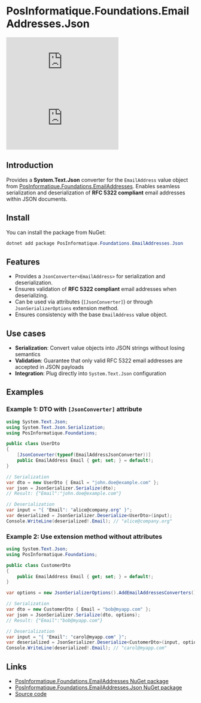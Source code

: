 # PosInformatique.Foundations.EmailAddresses.Json

[![NuGet version](https://img.shields.io/nuget/v/PosInformatique.Foundations.EmailAddresses.Json)](https://www.nuget.org/packages/PosInformatique.Foundations.EmailAddresses.Json/)
[![NuGet downloads](https://img.shields.io/nuget/dt/PosInformatique.Foundations.EmailAddresses.Json)](https://www.nuget.org/packages/PosInformatique.Foundations.EmailAddresses.Json/)

## Introduction
Provides a **System.Text.Json** converter for the `EmailAddress` value object from
[PosInformatique.Foundations.EmailAddresses](../EmailAddresses/README.md). Enables seamless serialization and deserialization of **RFC 5322 compliant** email addresses within JSON documents.

## Install
You can install the package from NuGet:

```powershell
dotnet add package PosInformatique.Foundations.EmailAddresses.Json
```

## Features
- Provides a `JsonConverter<EmailAddress>` for serialization and deserialization.
- Ensures validation of **RFC 5322 compliant** email addresses when deserializing.
- Can be used via attributes (`[JsonConverter]`) or through `JsonSerializerOptions` extension method.
- Ensures consistency with the base `EmailAddress` value object.

## Use cases
- **Serialization**: Convert value objects into JSON strings without losing semantics  
- **Validation**: Guarantee that only valid RFC 5322 email addresses are accepted in JSON payloads  
- **Integration**: Plug directly into `System.Text.Json` configuration  

## Examples

### Example 1: DTO with `[JsonConverter]` attribute
```csharp
using System.Text.Json;
using System.Text.Json.Serialization;
using PosInformatique.Foundations;

public class UserDto
{
    [JsonConverter(typeof(EmailAddressJsonConverter))]
    public EmailAddress Email { get; set; } = default!;
}

// Serialization
var dto = new UserDto { Email = "john.doe@example.com" };
var json = JsonSerializer.Serialize(dto);
// Result: {"Email":"john.doe@example.com"}

// Deserialization
var input = "{ "Email": "alice@company.org" }";
var deserialized = JsonSerializer.Deserialize<UserDto>(input);
Console.WriteLine(deserialized!.Email); // "alice@company.org"
```

### Example 2: Use extension method without attributes
```csharp
using System.Text.Json;
using PosInformatique.Foundations;

public class CustomerDto
{
    public EmailAddress Email { get; set; } = default!;
}

var options = new JsonSerializerOptions().AddEmailAddressesConverters();

// Serialization
var dto = new CustomerDto { Email = "bob@myapp.com" };
var json = JsonSerializer.Serialize(dto, options);
// Result: {"Email":"bob@myapp.com"}

// Deserialization
var input = "{ "Email": "carol@myapp.com" }";
var deserialized = JsonSerializer.Deserialize<CustomerDto>(input, options);
Console.WriteLine(deserialized!.Email); // "carol@myapp.com"
```

## Links
- [PosInformatique.Foundations.EmailAddresses NuGet package](https://www.nuget.org/packages/PosInformatique.Foundations.EmailAddresses.Json/)
- [PosInformatique.Foundations.EmailAddresses.Json NuGet package](https://www.nuget.org/packages/PosInformatique.Foundations.EmailAddresses.Json/)
- [Source code](https://github.com/PosInformatique/PosInformatique.Foundations)
